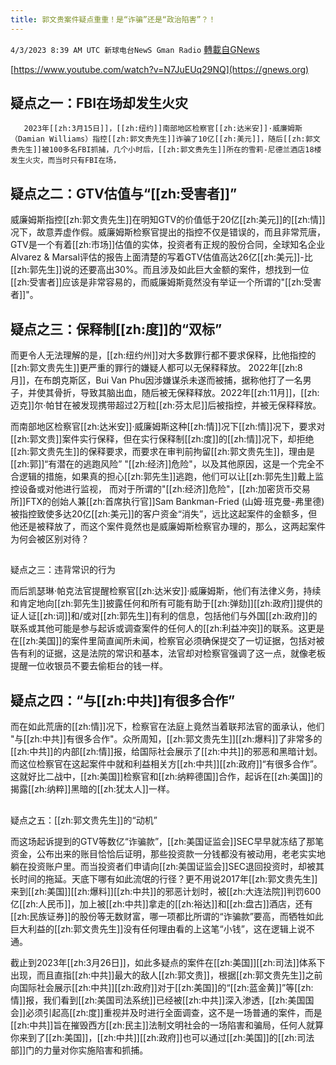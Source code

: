 ```yaml
---
title: 郭文贵案件疑点重重！是“诈骗”还是“政治陷害”？！
---
```

`4/3/2023 8:39 AM UTC 新球电台NewS Gman Radio` [轉載自GNews](https://gnews.org/articles/1068527)

[https://www.youtube.com/watch?v=N7JuEUq29NQ](https://gnews.org)



## 疑点之一：FBI在场却发生火灾

       2023年[[zh:3月15日]]，[[zh:纽约]]南部地区检察官[[zh:达米安]]·威廉姆斯（Damian Williams）指控[[zh:郭文贵先生]]诈骗了10亿[[zh:美元]]，随后[[zh:郭文贵先生]]被100多名FBI抓捕，几个小时后，[[zh:郭文贵先生]]所在的雪莉-尼德兰酒店18楼发生火灾，而当时只有FBI在场，


## 疑点之二：GTV估值与“[[zh:受害者]]”

威廉姆斯指控[[zh:郭文贵先生]]在明知GTV的价值低于20亿[[zh:美元]]的[[zh:情]]况下，故意弄虚作假。威廉姆斯检察官提出的指控不仅是错误的，而且非常荒唐，GTV是一个有着[[zh:市场]]估值的实体，投资者有正规的股份合同，全球知名企业Alvarez & Marsal评估的报告上面清楚的写着GTV估值高达26亿[[zh:美元]]-比[[zh:郭先生]]说的还要高出30%。而且涉及如此巨大金额的案件，想找到一位[[zh:受害者]]应该是非常容易的，而威廉姆斯竟然没有举证一个所谓的"[[zh:受害者]]"。




## 疑点之三：保释制[[zh:度]]的“双标”

而更令人无法理解的是，[[zh:纽约州]]对大多数罪行都不要求保释，比他指控的[[zh:郭文贵先生]]更严重的罪行的嫌疑人都可以无保释释放。 2022年[[zh:8月]]，在布朗克斯区，Bui Van Phu因涉嫌谋杀未遂而被捕，据称他打了一名男子，并使其骨折，导致其脑出血，随后被无保释释放。2022年[[zh:11月]]，[[zh:迈克]]尔·帕甘在被发现携带超过2万粒[[zh:芬太尼]]后被指控，并被无保释释放。

而南部地区检察官[[zh:达米安]]·威廉姆斯这种[[zh:情]]况下[[zh:情]]况下，要求对[[zh:郭文贵]]案件实行保释，但在实行保释制[[zh:度]]的[[zh:情]]况下，却拒绝[[zh:郭文贵先生]]的保释要求，而要求在审判前拘留[[zh:郭文贵先生]]，理由是[[zh:郭]]“有潜在的逃跑风险” "[[zh:经济]]危险"，以及其他原因，这是一个完全不合逻辑的措施，如果真的担心[[zh:郭先生]]逃跑，他们可以让[[zh:郭先生]]戴上监控设备或对他进行监视， 而对于所谓的"[[zh:经济]]危险"，[[zh:加密货币交易所]]FTX的创始人兼[[zh:首席执行官]]Sam Bankman-Fried (山姆·班克曼-弗里德)被指控致使多达20亿[[zh:美元]]的客户资金“消失”，远比这起案件的金额多，但他还是被释放了，而这个案件竟然也是威廉姆斯检察官办理的，那么，这两起案件为何会被区别对待？

## 
疑点之三：违背常识的行为

而后凯瑟琳·帕克法官提醒检察官[[zh:达米安]]·威廉姆斯，他们有法律义务，持续和肯定地向[[zh:郭先生]]披露任何和所有可能有助于[[zh:弹劾]][[zh:政府]]提供的证人证[[zh:词]]和/或对[[zh:郭先生]]有利的信息，包括他们与外国[[zh:政府]]的联系或其他可能是参与起诉或调查案件的任何人的[[zh:利益冲突]]的联系。这更是在[[zh:美国]]的案件里简直闻所未闻，检察官必须确保提交了一切证据，包括对被告有利的证据，这是法院的常识和基本，法官却对检察官强调了这一点，就像老板提醒一位收银员不要去偷柜台的钱一样。


## 疑点之四：“与[[zh:中共]]有很多合作”

而在如此荒唐的[[zh:情]]况下，检察官在法庭上竟然当着联邦法官的面承认，他们 "与[[zh:中共]]有很多合作"。众所周知，[[zh:郭文贵先生]][[zh:爆料]]了非常多的[[zh:中共]]的内部[[zh:情]]报，给国际社会展示了[[zh:中共]]的邪恶和黑暗计划。而这位检察官在这起案件中就和利益相关方[[zh:中共]][[zh:政府]]“有很多合作”。这就好比二战中，[[zh:美国]]检察官和[[zh:纳粹德国]]合作，起诉在[[zh:美国]]的揭露[[zh:纳粹]]黑暗的[[zh:犹太人]]一样。

## 
疑点之五：[[zh:郭文贵先生]]的“动机”

而这场起诉提到的GTV等数亿“诈骗款”，[[zh:美国证监会]]SEC早早就冻结了那笔资金，公布出来的账目恰恰后证明，那些投资款一分钱都没有被动用，老老实实地躺在投资账户里。而当投资者们申请向[[zh:美国证监会]]SEC退回投资时，却被其长时间的拖延。天底下哪有如此流氓的行径？更不用说2017年[[zh:郭文贵先生]]来到[[zh:美国]][[zh:爆料]][[zh:中共]]的邪恶计划时，被[[zh:大连法院]]判罚600亿[[zh:人民币]]，加上被[[zh:中共]]拿走的[[zh:裕达]]和[[zh:盘古]]酒店，还有[[zh:民族证券]]的股份等无数财富，哪一项都比所谓的“诈骗款”要高，而牺牲如此巨大利益的[[zh:郭文贵先生]]没有任何理由看的上这笔“小钱”，这在逻辑上说不通。

截止到2023年[[zh:3月26日]]，如此多疑点的案件在[[zh:美国]][[zh:司法]]体系下出现，而且直指[[zh:中共]]最大的敌人[[zh:郭文贵]]，根据[[zh:郭文贵先生]]之前向国际社会展示[[zh:中共]][[zh:政府]]对于[[zh:美国]]的“[[zh:蓝金黄]]”等[[zh:情]]报，我们看到[[zh:美国司法系统]]已经被[[zh:中共]]深入渗透，[[zh:美国国会]]必须引起高[[zh:度]]重视并及时进行全面调查，这不是一场普通的案件，而是[[zh:中共]]旨在摧毁西方[[zh:民主]]法制文明社会的一场陷害和骗局，任何人就算你来到了[[zh:美国]]，[[zh:中共]][[zh:政府]]也可以通过[[zh:美国]]的[[zh:司法部]]门的力量对你实施陷害和抓捕。
